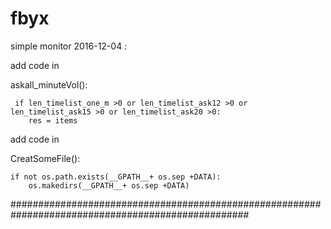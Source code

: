 # fbyx
simple monitor 
2016-12-04 :



add code in


askall_minuteVol():


     if len_timelist_one_m >0 or len_timelist_ask12 >0 or len_timelist_ask15 >0 or len_timelist_ask20 >0:
        res = items 
                        
                            
     
add code in 


CreatSomeFile():



    if not os.path.exists(__GPATH__+ os.sep +DATA):
        os.makedirs(__GPATH__+ os.sep +DATA)
  
 ################################################################################################### 
